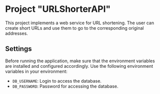 # Project "URLShorterAPI"

This project implements a web service for URL shortening. The user can create short URLs and use them to go to the corresponding original addresses.

## Settings

Before running the application, make sure that the environment variables are installed and configured accordingly. Use the following environment variables in your environment:

- `DB_USERNAME`: Login to access the database.
- `DB_PASSWORD`: Password for accessing the database.